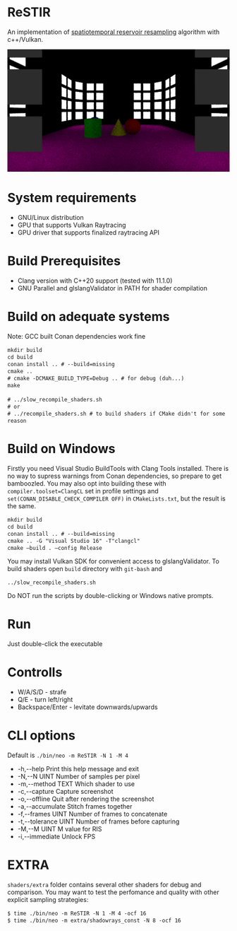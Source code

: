 # ReSTIR
An implementation of [spatiotemporal reservoir resampling](https://research.nvidia.com/publication/2020-07_Spatiotemporal-reservoir-resampling) 
algorithm with c++/Vulkan.

![demo](demo.png)

# System requirements
- GNU/Linux distribution
- GPU that supports Vulkan Raytracing
- GPU driver that supports finalized raytracing API

# Build Prerequisites
- Clang version with C++20 support (tested with 11.1.0)
- GNU Parallel and glslangValidator in PATH for shader compilation

# Build on adequate systems

Note: GCC built Conan dependencies work fine

```
mkdir build
cd build
conan install .. # --build=missing
cmake .. 
# cmake -DCMAKE_BUILD_TYPE=Debug .. # for debug (duh...)
make

# ../slow_recompile_shaders.sh
# or
# ../recompile_shaders.sh # to build shaders if CMake didn't for some reason
```

# Build on Windows

Firstly you need Visual Studio BuildTools with Clang Tools installed. 
There is no way to supress warnings from Conan dependencies, so prepare to get bamboozled. 
You may also opt into building these with `compiler.toolset=ClangCL` set in profile settings
and `set(CONAN_DISABLE_CHECK_COMPILER OFF)` in `CMakeLists.txt`, but the result is the same.

```
mkdir build
cd build
conan install .. # --build=missing
cmake .. -G "Visual Studio 16" -T"clangcl" 
cmake —build . —config Release
```

You may install Vulkan SDK for convenient access to glslangValidator. 
To build shaders open `build` directory with `git-bash` and

```
../slow_recompile_shaders.sh
```

Do NOT run the scripts by double-clicking or Windows native prompts.

# Run

Just double-click the executable

# Controlls

- W/A/S/D - strafe
- Q/E - turn left/right
- Backspace/Enter - levitate downwards/upwards

# CLI options
Default is `./bin/neo -m ReSTIR -N 1 -M 4`

-  -h,--help                   Print this help message and exit
-  -N,--N UINT                 Number of samples per pixel
-  -m,--method TEXT            Which shader to use
-  -c,--capture                Capture screenshot
-  -o,--offline                Quit after rendering the screenshot
-  -a,--accumulate             Stitch frames together
-  -f,--frames UINT            Number of frames to concatenate
-  -t,--tolerance UINT         Number of frames before capturing
-  -M,--M UINT                 M value for RIS
-  -i,--immediate              Unlock FPS

# EXTRA
`shaders/extra` folder contains several other shaders for debug and comparison. 
You may want to test the perfomance and quality with other explicit sampling strategies:

```
$ time ./bin/neo -m ReSTIR -N 1 -M 4 -ocf 16
$ time ./bin/neo -m extra/shadowrays_const -N 8 -ocf 16
```
